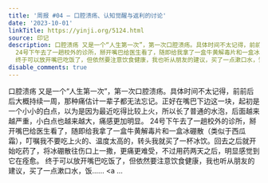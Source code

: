 ```yaml
---
title: '周报 #04 – 口腔溃疡、认知觉醒与返利的讨论'
date: '2023-10-01'
linkTitle: https://yinji.org/5124.html
source: 印记
description: 口腔溃疡 又是一个“人生第一次”，第一次口腔溃疡。具体时间不太记得，前前后后大概持续一周，那种痛估计一辈子都无法忘记。正好在嘴巴下边这一块，起初是一个小小的白点，以为是因为最近吃得比较上火，所以长了普通的水泡，后面越来越严重，小白点也越来越大，痛感更加明显。
  24号下午去了一趟校外的诊所，掰开嘴巴给医生看了，随即给我拿了一盒牛黄解毒片和一盒冰硼散（类似于西瓜霜），叮嘱我不要吃上火的、温度太高的，转头我就买了一杯冰饮。回去之后就开始吃药了，将冰硼散往伤口上一撒，更痛更难受，不过用药两天之后，明显感觉到它在痊愈。
  终于可以放开嘴巴吃饭了，但依然要注意饮食健康，我也听从朋友的建议，买了一点漱口水，饭......<span class="read-more"> <a ...
disable_comments: true
---
```

口腔溃疡 又是一个“人生第一次”，第一次口腔溃疡。具体时间不太记得，前前后后大概持续一周，那种痛估计一辈子都无法忘记。正好在嘴巴下边这一块，起初是一个小小的白点，以为是因为最近吃得比较上火，所以长了普通的水泡，后面越来越严重，小白点也越来越大，痛感更加明显。 24号下午去了一趟校外的诊所，掰开嘴巴给医生看了，随即给我拿了一盒牛黄解毒片和一盒冰硼散（类似于西瓜霜），叮嘱我不要吃上火的、温度太高的，转头我就买了一杯冰饮。回去之后就开始吃药了，将冰硼散往伤口上一撒，更痛更难受，不过用药两天之后，明显感觉到它在痊愈。 终于可以放开嘴巴吃饭了，但依然要注意饮食健康，我也听从朋友的建议，买了一点漱口水，饭......<span class="read-more"> <a ...